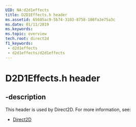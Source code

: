 ```yaml
---
UID: NA:d2d1effects
title: D2D1Effects.h header
ms.assetid: 65605ac9-5b74-3103-8758-108fa3e75a3c
ms.date: 01/11/2019
ms.keywords: 
ms.topic: overview
tech.root: direct2d
f1_keywords:
 - d2d1effects
 - d2d1effects/d2d1effects
---
```


# D2D1Effects.h header


## -description

This header is used by Direct2D. For more information, see:

- [Direct2D](../_direct2d/index.md)

